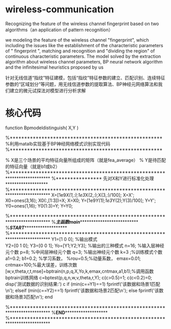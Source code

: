 # wireless-communication
Recognizing the feature of the wireless channel fingerprint based on two algorithms（an application of pattern recognition）

we modeling the feature of the wireless channel "fingerprint", which including the issues like the establishment of the characteristic parameters of " fingerprint ", matching and recognition and "dividing the region" of continuous characteristic parameters. The model solved by the extraction algorithm about wireless channel parameters, BP neural network algorithm and the infinitesimal heuristics proposed by us

针对无线信道“指纹”特征建模，包括“指纹”特征参数的建立、匹配识别、连续特征参数的“区域划分”等问题，用无线信道参数的提取算法、BP神经元网络算法和我们建立的微元试探法对模型进行分析求解

# 核心代码
function  Bpmodeldistinguish( X,Y )

%*****************************************************
%利用matalb实现基于BP神经网络模式识别实现代码
%*****************************************************

% X是三个场景的平均特征向量所组成的矩阵（就是fea_average）
% Y是待匹配的特征向量（就是b1或b2）
%**************************************************************************
%**************** 先对X和Y进行标准化处理 *******************
%**************************************************************************
X=[1e9*X(1,:);1e3*X(2,:);X(3,:)/100];
X=X';
X0=ones(3,16);
X0(:,[1:3])=X;
X=X0;
Y=[1e9*Y(1);1e3*Y(2);Y(3)/100];
Y=Y';
Y0=ones(1,16);
Y0(1:3)=Y;
Y=Y0;


%**************************************************************************
%*******************主函数main*********************************************
%*************************START********************************************
%**************************************************************************
Y1=[1 0 0];      %输出模式           
Y2=[0 1 0];
Y3=[0 0 1];
Yo=[Y1;Y2;Y3]; %输出的三种模式
n=16; %输入层神经元个数
p=8;  %中间层神经元个数
q=3;  %输出神经元个数
k=3 ;%训练模式个数
a1=0.2; b1=0.2; %学习系数，
%rou=0.5;%动量系数，
emax=0.01; cntmax=100;%最大误差，训练次数
[w,v,theta,r,t,mse]=bptrain(n,p,q,X,Yo,k,emax,cntmax,a1,b1);%调用函数bptrain训练网络
c=bptest(p,q,n,w,v,theta,r,Y);
c(c>0.5)=1;
c(c<0.2)=0;
disp('测试数据的识别结果:')
c
if (min(c==Y1)==1)
    fprintf('该数据和场景1匹配\n');
elseif (min(c==Y2)==1)
        fprintf('该数据和场景2匹配\n');
else
        fprintf('该数据和场景3匹配\n');
end

%**************************************************************************
%**************************END*********************************************
%**************************************************************************
